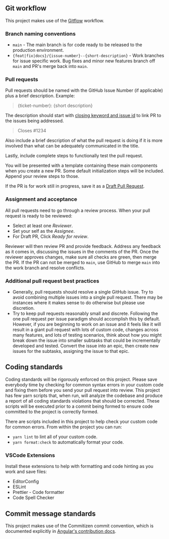 ## Git workflow

This project makes use of the [Gitflow](https://www.atlassian.com/git/tutorials/comparing-workflows/gitflow-workflow) workflow.

### Branch naming conventions

- `main` - The main branch is for code ready to be released to the production environment.
- `{feat|fix|docs}/{issue-number}--{short-description}` - Work branches for issue specific work. Bug fixes and minor new features branch off `main` and PR's merge back into `main`.

### Pull requests

Pull requests should be named with the GitHub Issue Number (if applicable) plus a brief description. Example:

> {ticket-number}: {short description}

The description should start with [closing keyword and issue id](https://help.github.com/en/github/managing-your-work-on-github/linking-a-pull-request-to-an-issue#linking-a-pull-request-to-an-issue-using-a-keyword) to link PR to the issues being addressed.

> Closes #1234

Also include a brief description of what the pull request is doing if it is more involved than what can be adequately communicated in the title.

Lastly, include complete steps to functionally test the pull request.

You will be presented with a template containing these main components when you create a new PR. Some default initialization steps will be included. Append your review steps to those.

If the PR is for work still in progress, save it as a [Draft Pull Request](https://help.github.com/en/github/collaborating-with-issues-and-pull-requests/about-pull-requests#draft-pull-requests).

### Assignment and acceptance

All pull requests need to go through a review process. When your pull request is ready to be reviewed:

- Select at least one _Reviewer_.
- Set your self as the _Assignee_.
- For Draft PR, Click _Ready for review_.

Reviewer will then review PR and provide feedback. Address any feedback as it comes in, discussing the issues in the comments of the PR. Once the reviewer approves changes, make sure all checks are green, then merge the PR. If the PR can not be merged to `main`, use GitHub to merge `main` into the work branch and resolve conflicts.

### Additional pull request best practices

- Generally, pull requests should resolve a single GitHub issue. Try to avoid combining multiple issues into a single pull request. There may be instances where it makes sense to do otherwise but please use discretion.
- Try to keep pull requests reasonably small and discrete. Following the one pull request per issue paradigm should accomplish this by default. However, if you are beginning to work on an issue and it feels like it will result in a giant pull request with lots of custom code, changes across many features, and lots of testing scenarios, think about how you might break down the issue into smaller subtasks that could be incrementally developed and tested. Convert the issue into an epic, then create new issues for the subtasks, assigning the issue to that epic.

## Coding standards

Coding standards will be rigorously enforced on this project. Please save everybody time by checking for common syntax errors in your custom code and fixing them before you send your pull request into review. This project has few yarn scripts that, when run, will analyze the codebase and produce a report of all coding standards violations that should be corrected. These scripts will be executed prior to a commit being formed to ensure code committed to the project is correctly formed.

There are scripts included in this project to help check your custom code for common errors. From within the project you can run:

- `yarn lint` to lint all of your custom code.
- `yarn format:check` to automatically format your code.

### VSCode Extensions

Install these extensions to help with formatting and code hinting as you work and save files:

- EditorConfig
- ESLint
- Prettier - Code formatter
- Code Spell Checker

## Commit message standards

This project makes use of the Commitizen commit convention, which is documented explicitly in [Angular's contribution docs](https://github.com/angular/angular/blob/main/CONTRIBUTING.md#commit).
